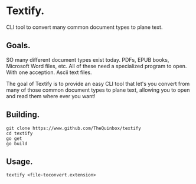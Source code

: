 # Textify.

CLI tool to convert many common document types to plane text.

## Goals.

SO many different document types exist today. PDFs, EPUB books, Microsoft Word files, etc. All of these need a specialized program to open. With one acception. Ascii text files. 

The goal of Textify is to provide an easy CLI tool that let's you convert from many of those common document types to plane text, allowing you to open and read them where ever you want!

## Building.

```batch
git clone https://www.github.com/TheQuinbox/textify
cd textify
go get
go build
```

## Usage.

```batch
textify <file-toconvert.extension>
```
